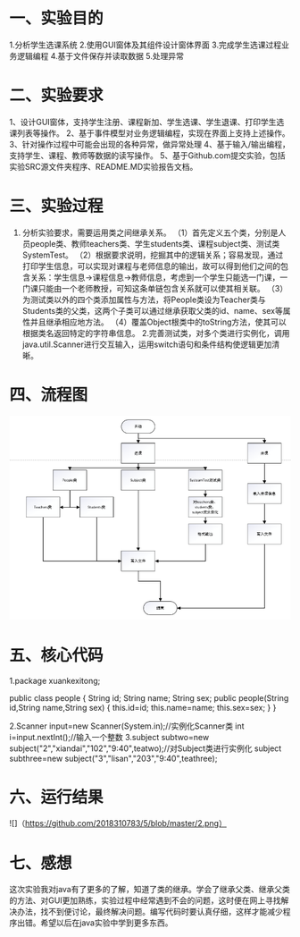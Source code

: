 # 一、实验目的
1.分析学生选课系统
2.使用GUI窗体及其组件设计窗体界面
3.完成学生选课过程业务逻辑编程
4.基于文件保存并读取数据
5.处理异常
# 二、实验要求
1、设计GUI窗体，支持学生注册、课程新加、学生选课、学生退课、打印学生选课列表等操作。
2、基于事件模型对业务逻辑编程，实现在界面上支持上述操作。
3、针对操作过程中可能会出现的各种异常，做异常处理
4、基于输入/输出编程，支持学生、课程、教师等数据的读写操作。
5、基于Github.com提交实验，包括实验SRC源文件夹程序、README.MD实验报告文档。
# 三、实验过程
1. 分析实验要求，需要运用类之间继承关系。
（1）首先定义五个类，分别是人员people类、教师teachers类、学生students类、课程subject类、测试类SystemTest。
（2）根据要求说明，挖掘其中的逻辑关系；容易发现，通过打印学生信息，可以实现对课程与老师信息的输出，故可以得到他们之间的包含关系：学生信息→课程信息→教师信息，考虑到一个学生只能选一门课，一门课只能由一个老师教授，可知这条单链包含关系就可以使其相关联。
（3）为测试类以外的四个类添加属性与方法，将People类设为Teacher类与Students类的父类，这两个子类可以通过继承获取父类的id、name、sex等属性并且继承相应地方法。
（4）覆盖Object根类中的toString方法，使其可以根据类名返回特定的字符串信息。
2.完善测试类，对多个类进行实例化，调用java.util.Scanner进行交互输入，运用switch语句和条件结构使逻辑更加清晰。
# 四、流程图
![](https://github.com/2018310783/5/blob/master/1.png)
# 五、核心代码
1.package xuankexitong;

public class people {
	    String id;
	    String name;
	    String sex;
	    public people(String id,String name,String sex) {
		     this.id=id;
		     this.name=name;
		     this.sex=sex;
	}
}

2.Scanner input=new Scanner(System.in);//实例化Scanner类
	int i=input.nextInt();//输入一个整数
3.subject subtwo=new subject("2","xiandai","102","9:40",teatwo);//对Subject类进行实例化
	subject subthree=new subject("3","lisan","203","9:40",teathree);
# 六、运行结果
![]（https://github.com/2018310783/5/blob/master/2.png）
# 七、感想
这次实验我对java有了更多的了解，知道了类的继承。学会了继承父类、继承父类的方法、对GUI更加熟练，实验过程中经常遇到不会的问题，这时便在网上寻找解决办法，找不到便讨论，最终解决问题。编写代码时要认真仔细，这样才能减少程序出错。希望以后在java实验中学到更多东西。

